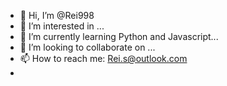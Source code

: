 - 👋 Hi, I’m @Rei998
- 👀 I’m interested in ...
- 🌱 I’m currently learning Python and Javascript...
- 💞️ I’m looking to collaborate on ...
- 📫 How to reach me: Rei.s@outlook.com
- 

<!---
Rei998/Rei998 is a ✨ special ✨ repository because its `README.md` (this file) appears on your GitHub profile.
You can click the Preview link to take a look at your changes.
--->

